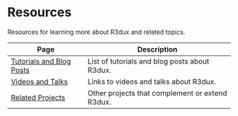 # Resources

Resources for learning more about R3dux and related topics.

| Page                                                    | Description                                     |
|---------------------------------------------------------|-------------------------------------------------|
| [Tutorials and Blog Posts](tutorials-and-blog-posts.md) | List of tutorials and blog posts about R3dux.   |
| [Videos and Talks](videos-and-talks.md)                 | Links to videos and talks about R3dux.          |
| [Related Projects](related-projects.md)                 | Other projects that complement or extend R3dux. |
